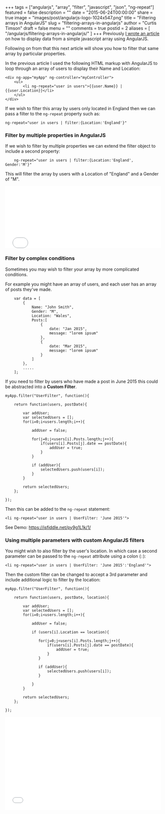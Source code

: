 +++
tags = ["angularjs", "array", "filter", "javascript", "json", "ng-repeat"]
featured = false
description = ""
date = "2015-06-24T00:00:00"
share = true
image = "images/post/angularjs-logo-1024x547.png"
title = "Filtering arrays in AngularJS"
slug = "filtering-arrays-in-angularjs"
author = "Curtis Timson"
draft = false
menu = ""
comments = true
postid = 2
aliases = [
    "/angularjs/filtering-arrays-in-angularjs/"
]
+++
Previously <a href="https://curtistimson.co.uk/post/angularjs/setting-up-a-simple-angularjs-app-to-display-an-array/" title="Setting up a simple AngularJS app to display an array">I wrote an article</a> on how to display data from a simple javascript array using AngularJS.

Following on from that this next article will show you how to filter that same array by particular properties.

In the previous article I used the following HTML markup with AngularJS to loop through an array of users to display their Name and Location:

    <div ng-app="myApp" ng-controller="myController">
        <ul>
            <li ng-repeat="user in users">{{user.Name}} | {{user.Location}}</li>
        </ul>
    </div>

If we wish to filter this array by users only located in England then we can pass a filter to the `ng-repeat` property such as:

    ng-repeat="user in users | filter:{Location:'England'}"

<h3>Filter by multiple properties in AngularJS</h3>

If we wish to filter by multiple properties we can extend the filter object to include a second property:

~~~~
    ng-repeat="user in users | filter:{Location:'England', Gender:'M'}"
~~~~

This will filter the array by users with a Location of "England" and a Gender of "M".

<iframe width="100%" height="200" src="//jsfiddle.net/Curt/oLtchsb6/6/embedded/" allowfullscreen="allowfullscreen" frameborder="0"></iframe>

<h3>Filter by complex conditions</h3>

Sometimes you may wish to filter your array by more complicated conditions.

For example you might have an array of users, and each user has an array of posts they've made.

~~~~
    var data = [
        {
            Name: "John Smith",
            Gender: "M",
            Location: "Wales",
            Posts:[
                {
                    date: "Jan 2015",
                    message: "lorem ipsum"
                },
                {
                    date: "Mar 2015",
                    message: "lorem ipsum"
                }
            ]
        },
        .....
    ];
~~~~

If you need to filter by users who have made a post in June 2015 this could be abstracted into a <strong>Custom Filter</strong>.

    myApp.filter("UserFilter", function(){

        return function(users, postDate){

            var addUser;
            var selectedUsers = [];
            for(i=0;i<users.length;i++){

                addUser = false;

                for(j=0;j<users[i].Posts.length;j++){
                    if(users[i].Posts[j].date == postDate){
                        addUser = true;                    
                    }
                }

                if (addUser){
                    selectedUsers.push(users[i]);
                }
            }

            return selectedUsers;
        };

    });

Then this can be added to the `ng-repeat` statement:

    <li ng-repeat="user in users | UserFilter: 'June 2015'">

See Demo: <a href="https://jsfiddle.net/py9g1L1k/1/" target="_blank">https://jsfiddle.net/py9g1L1k/1/</a>

<h3>Using multiple parameters with custom AngularJS filters</h3>

You might wish to also filter by the user's location. In which case a second parameter can be passed to the `ng-repeat` attribute using a colon (`:`):

    <li ng-repeat="user in users | UserFilter: 'June 2015':'England'">

Then the custom filter can be changed to accept a 3rd parameter and include additional logic to filter by the location:

    myApp.filter("UserFilter", function(){

        return function(users, postDate, location){

            var addUser;
            var selectedUsers = [];
            for(i=0;i<users.length;i++){

                addUser = false;

                if (users[i].Location == location){

                   for(j=0;j<users[i].Posts.length;j++){
                       if(users[i].Posts[j].date == postDate){
                           addUser = true;                    
                       }
                   }

                   if (addUser){
                       selectedUsers.push(users[i]);
                   }

                }
            }

            return selectedUsers;
        };

    });

<iframe width="100%" height="300" src="//jsfiddle.net/py9g1L1k/2/embedded/" allowfullscreen="allowfullscreen" frameborder="0"></iframe>
